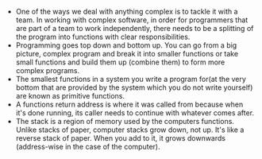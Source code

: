 * One of the ways we deal with anything complex is to tackle it with a team. In working with complex software, in order for programmers that are part of a team to work independently, there needs to be a splitting of the program into functions with clear responsibilities.
* Programming goes top down and bottom up. You can go from a big picture, complex program and break it into smaller functions or take small functions and build them up (combine them) to form more complex programs.
* The smallest functions in a system you write a program for(at the very bottom that are provided by the system which you do not write yourself) are known as primitive functions.
* A functions return address is where it was called from because when it's done running, its caller needs to continue with whatever comes after.
* The stack is a region of memory used by the computers functions. Unlike stacks of paper, computer stacks grow down, not up. It's like a reverse stack of paper. When you add to it, it grows downwards (address-wise in the case of the computer).